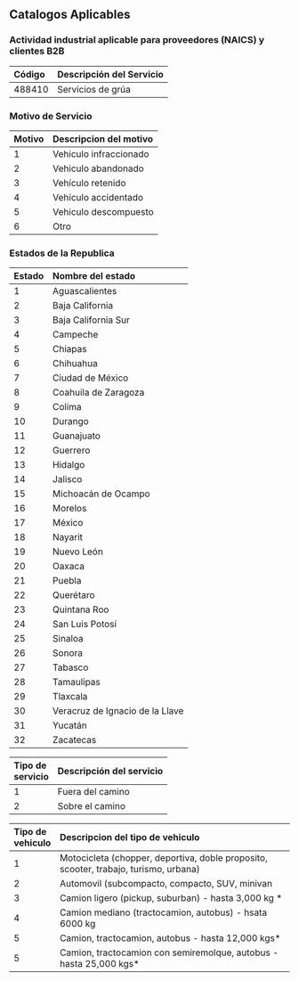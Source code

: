 ## Catalogos Aplicables

### Actividad industrial aplicable para proveedores (NAICS) y clientes B2B

| Código | Descripción del Servicio |
| :--- | :--- |
| 488410 | Servicios de grúa        |

### Motivo de Servicio

|Motivo| Descripcion del motivo|
| :--- | :--- |
| 1 | Vehiculo infraccionado |
| 2 | Vehiculo abandonado |
| 3 | Vehículo retenido |
| 4 | Vehículo accidentado |
| 5 | Vehiculo descompuesto |
| 6 | Otro |

### Estados de la Republica

|Estado| Nombre del estado |
| :--- | :--- |
| 1 | Aguascalientes |
| 2 | Baja California |
| 3 | Baja California Sur |
| 4 | Campeche |
| 5 | Chiapas |
| 6 | Chihuahua |
| 7 | Ciudad de México |
| 8 | Coahuila de Zaragoza |
| 9 | Colima |
| 10 | Durango |
| 11 | Guanajuato |
| 12 | Guerrero |
| 13 | Hidalgo |
| 14 | Jalisco |
| 15 | Michoacán de Ocampo |
| 16 | Morelos |
| 17 | México |
| 18 | Nayarit |
| 19 | Nuevo León |
| 20 | Oaxaca |
| 21 | Puebla |
| 22 | Querétaro |
| 23 | Quintana Roo |
| 24 | San Luis Potosí |
| 25 | Sinaloa |
| 26 | Sonora |
| 27 | Tabasco |
| 28 | Tamaulipas |
| 29 | Tlaxcala |
| 30 | Veracruz de Ignacio de la Llave |
| 31 | Yucatán |
| 32 | Zacatecas |

|Tipo de <br> servicio| Descripción del servicio |
| :--- | :--- |
| 1 | Fuera del camino |
| 2 | Sobre el camino |


|Tipo de <br> vehiculo| Descripcion del tipo de vehiculo |
| :--- | :--- |
| 1 | Motocicleta (chopper, deportiva, doble proposito, scooter, trabajo, turismo, urbana) |
| 2 | Automovil (subcompacto, compacto, SUV, minivan |
| 3 | Camion ligero (pickup, suburban) - hasta 3,000 kg * |
| 4 | Camion mediano (tractocamion, autobus) - hsata 6000 kg |
| 5 | Camion, tractocamion, autobus - hasta 12,000 kgs* |
| 5 | Camion, tractocamion con semiremolque, autobus - hasta 25,000 kgs* |







